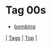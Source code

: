 <!--
title: Tag 00s
date: 2020-06-28T15:26:59.638Z
tags:
-->
# Tag 00s

 * [bombing](88562267214.md)

| [Tags](tags.md) | [Top](index.md) |
